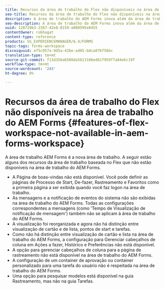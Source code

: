 ```yaml
---
title: Recursos da área de trabalho do Flex não disponíveis na área de trabalho do AEM Forms
seo-title: Recursos da área de trabalho do Flex não disponíveis na área de trabalho do AEM Forms
description: A área de trabalho do AEM Forms inova além da área de trabalho baseada no Flex. Leia sobre as diferenças nos recursos e capacidades.
seo-description: A área de trabalho do AEM Forms inova além da área de trabalho baseada no Flex. Leia sobre as diferenças nos recursos e capacidades.
uuid: 128729b3-2367-42e8-8159-a080595e8455
contentOwner: robhagat
content-type: reference
products: SG_EXPERIENCEMANAGER/6.4/FORMS
topic-tags: forms-workspace
discoiquuid: ef5c957a-9d5a-42be-ad85-bdca876f56bc
translation-type: tm+mt
source-git-commit: f13d358a6508da5813186ed61f959f7a84e6c19f
workflow-type: tm+mt
source-wordcount: '243'
ht-degree: 0%

---
```



# Recursos da área de trabalho do Flex não disponíveis na área de trabalho do AEM Forms {#features-of-flex-workspace-not-available-in-aem-forms-workspace}

A área de trabalho AEM Forms é a nova área de trabalho. A seguir estão alguns dos recursos da área de trabalho baseada no Flex que não estão disponíveis na área de trabalho do AEM Forms.

* A Página de boas-vindas não está disponível. Você pode definir as páginas de Processo de Start, De-fazer, Rastreamento e Favoritos como a primeira página a ser exibida quando você faz logon na área de trabalho.
* As mensagens e a notificação de eventos do sistema não são exibidas na área de trabalho do AEM Forms. Todas as configurações correspondentes a mensagens (como &#39;Tempo de Visualização de notificação de mensagem&#39;) também não se aplicam à área de trabalho do AEM Forms.
* A visualização foi reorganizada e agora não há distinção entre visualização de cartão e  de lista, pontos de start e tarefas.
* Como não há distinção entre visualização de cartão e lista na área de trabalho do AEM Forms, a configuração para Gerenciar cabeçalhos de coluna em Ações a fazer, Histórico e Preferências não está disponível.
* A opção para gerenciar cabeçalhos de coluna para a página de rastreamento não está disponível na área de trabalho do AEM Forms.
* A configuração de um container de aprovação ou container personalizado para uma tarefa do usuário não é respeitada na área de trabalho do AEM Forms.
* Uma opção para pesquisar modelos está disponível na guia Rastreamento, mas não na guia Tarefas.

